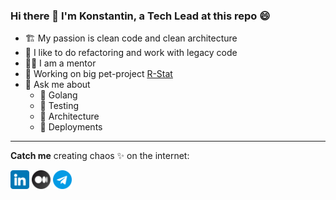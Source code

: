 ### Hi there 👋 I'm Konstantin, a Tech Lead at this repo 😄
- 🏗️ My passion is clean code and clean architecture 
- 🧯 I like to do refactoring and work with legacy️ code
- 👨‍🎓 I am a mentor
- 🔭 Working on big pet-project [R-Stat](https://about.r-stat.org/)
- 💬 Ask me about
  - 🦫 Golang
  - 🧪 Testing
  - 🧱 Architecture
  - 🚠 Deployments

---
**Catch me** creating chaos ✨ on the internet:
<p>
<a href="https://www.linkedin.com/in/ihippik/" target="blank"><img src="linkedin.png" title = "LinkedIn" alt="" height="30" /></a>
<a href="https://medium.com/scum-gazeta" target="blank"><img src="medium.png" alt="Medium" height="30" /></a>
<a href="https://t.me/scum_electro" target="blank"><img src="telegram.png" alt="Telegram" height="30" /></a>
</p>
